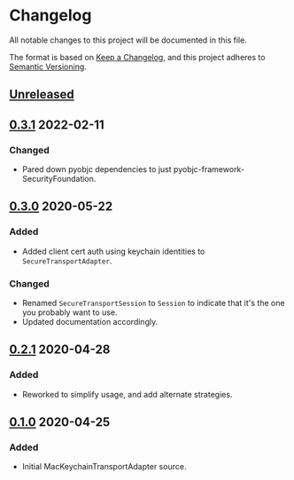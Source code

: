 # Changelog
All notable changes to this project will be documented in this file.

The format is based on [Keep a Changelog](https://keepachangelog.com/en/1.0.0/),
and this project adheres to [Semantic Versioning](https://semver.org/spec/v2.0.0.html).

## [Unreleased]

## [0.3.1] 2022-02-11
### Changed
- Pared down pyobjc dependencies to just pyobjc-framework-SecurityFoundation.

## [0.3.0] 2020-05-22
### Added
- Added client cert auth using keychain identities to `SecureTransportAdapter`.

### Changed
- Renamed `SecureTransportSession` to `Session` to indicate that it's the one you probably want to use.
- Updated documentation accordingly.

## [0.2.1] 2020-04-28
### Added
- Reworked to simplify usage, and add alternate strategies.

## [0.1.0] 2020-04-25
### Added
- Initial MacKeychainTransportAdapter source.

[Unreleased]: https://github.com/sheagcraig/MacSesh/compare/v0.3.1...HEAD
[0.3.1]: https://github.com/sheagcraig/MacSesh/compare/v0.3.0...v0.3.1
[0.3.0]: https://github.com/sheagcraig/MacSesh/compare/v0.2.1...v0.3.0
[0.2.1]: https://github.com/sheagcraig/MacSesh/compare/v0.1.0...v0.2.1
[0.1.0]: https://github.com/sheagcraig/MacSesh/releases/tag/v0.1.0